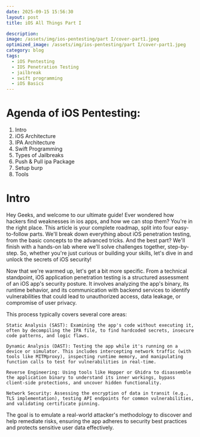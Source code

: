 ```yaml
---
date: 2025-09-15 15:56:30
layout: post
title: iOS All Things Part I

description: 
image: /assets/img/ios-pentesting/part I/cover-part1.jpeg
optimized_image: /assets/img/ios-pentesting/part I/cover-part1.jpeg
category: blog
tags:
  - iOS Pentesting
  - IOS Penetration Testing
  - jailbreak
  - swift programming
  - iOS Basics
---
```


# Agenda of iOS Pentesting:
1. Intro
2. iOS Architecture
3. IPA Architecture
4. Swift Programming
5. Types of Jailbreaks
6. Push & Pull ipa Package
7. Setup burp
8. Tools

# Intro
Hey Geeks, and welcome to our ultimate guide! Ever wondered how hackers find weaknesses in ios apps, and how we can stop them? You're in the right place.
This article is your complete roadmap, split into four easy-to-follow parts. We'll break down everything about iOS penetration testing, from the basic concepts to the advanced tricks. And the best part? We'll finish with a hands-on lab where we'll solve challenges together, step-by-step.
So, whether you're just curious or building your skills, let's dive in and unlock the secrets of iOS security!

Now that we're warmed up, let's get a bit more specific. From a technical standpoint, iOS application penetration testing is a structured assessment of an iOS app's security posture. It involves analyzing the app's binary, its runtime behavior, and its communication with backend services to identify vulnerabilities that could lead to unauthorized access, data leakage, or compromise of user privacy.

This process typically covers several core areas:

    Static Analysis (SAST): Examining the app's code without executing it, often by decompiling the IPA file, to find hardcoded secrets, insecure code patterns, and logic flaws.

    Dynamic Analysis (DAST): Testing the app while it's running on a device or simulator. This includes intercepting network traffic (with tools like MITMproxy), inspecting runtime memory, and manipulating function calls to test for vulnerabilities in real-time.

    Reverse Engineering: Using tools like Hopper or Ghidra to disassemble the application binary to understand its inner workings, bypass client-side protections, and uncover hidden functionality.

    Network Security: Assessing the encryption of data in transit (e.g., TLS implementation), testing API endpoints for common vulnerabilities, and validating certificate pinning.

The goal is to emulate a real-world attacker's methodology to discover and help remediate risks, ensuring the app adheres to security best practices and protects sensitive user data effectively.
